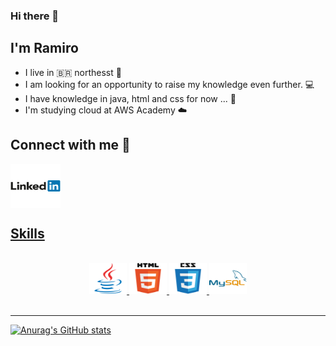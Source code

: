 ### Hi there 👋
## I'm Ramiro

 - I live in 🇧🇷 northesst 🌅
 - I am looking for an opportunity to raise my knowledge even further. :computer:
 - I have knowledge in java, html and css for now ... 📖
 - I'm studying cloud at AWS Academy ☁️


## Connect with me 📡 
<a href= "https://www.linkedin.com/in/ramiro-ribeiro-168a94208/" target="_blank" references="external">
<img align="center" alt="linkedin-ramiro" height="70" width="80" src="https://raw.githubusercontent.com/devicons/devicon/master/icons/linkedin/linkedin-original-wordmark.svg"
style ="max-width:'100%">
 

## Skills

<center><br>
<img height="50" width="60" src="https://raw.githubusercontent.com/devicons/devicon/master/icons/java/java-original.svg">
<img height="50" width="60" src="https://raw.githubusercontent.com/devicons/devicon/master/icons/html5/html5-original-wordmark.svg">
<img height="50" width="60" src="https://raw.githubusercontent.com/devicons/devicon/master/icons/css3/css3-original-wordmark.svg">
<img height="50" width="60" src="https://raw.githubusercontent.com/devicons/devicon/master/icons/mysql/mysql-original-wordmark.svg">
</center><br>

<hr>

![Anurag's GitHub stats](https://github-readme-stats.vercel.app/api?username=RamiroCyber&show_icons=true&theme=gruvbox)
<!--



**RamiroCyber/RamiroCyber** is a ✨ _special_ ✨ repository because its `README.md` (this file) appears on your GitHub profile.

Here are some ideas to get you started:

- 🔭 I’m currently working on ...
- 🌱 I’m currently learning ...
- 👯 I’m looking to collaborate on ...
- 🤔 I’m looking for help with ...
- 💬 Ask me about ...
- 📫 How to reach me: ...
- 😄 Pronouns: ...
- ⚡ Fun fact: ...
-->
